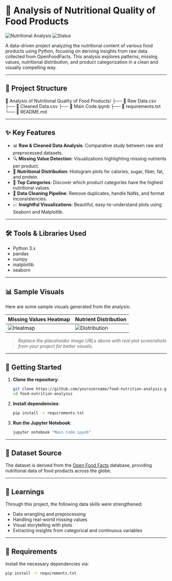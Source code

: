 # 🥗 Analysis of Nutritional Quality of Food Products

![Nutritional Analysis](https://img.shields.io/badge/Data%20Science-Pandas%20%7C%20Matplotlib%20%7C%20Seaborn-blue)
![Status](https://img.shields.io/badge/Status-Completed-brightgreen)

A data-driven project analyzing the nutritional content of various food products using Python, focusing on deriving insights from raw data collected from OpenFoodFacts. This analysis explores patterns, missing values, nutritional distribution, and product categorization in a clean and visually compelling way.

---

## 📂 Project Structure

📁 Analysis of Nutritional Quality of Food Products/
├── 📄 Raw Data.csv
├── 📄 Cleaned Data.csv
├── 📄 Main Code.ipynb
├── 📄 requirements.txt
└── 📄 README.md


---

## ✨ Key Features

- 📊 **Raw & Cleaned Data Analysis**: Comparative study between raw and preprocessed datasets.
- 🔍 **Missing Value Detection**: Visualizations highlighting missing nutrients per product.
- 📌 **Nutritional Distribution**: Histogram plots for calories, sugar, fiber, fat, and protein.
- 🧮 **Top Categories**: Discover which product categories have the highest nutritional values.
- 🧼 **Data Cleaning Pipeline**: Remove duplicates, handle NaNs, and format inconsistencies.
- 📈 **Insightful Visualizations**: Beautiful, easy-to-understand plots using Seaborn and Matplotlib.

---

## 🛠️ Tools & Libraries Used

- Python 3.x
- pandas
- numpy
- matplotlib
- seaborn

---

## 📊 Sample Visuals

Here are some sample visuals generated from the analysis:

| Missing Values Heatmap | Nutrient Distribution |
|------------------------|------------------------|
| ![Heatmap](https://via.placeholder.com/400x200.png?text=Missing+Values+Heatmap) | ![Distribution](https://via.placeholder.com/400x200.png?text=Nutritional+Distribution) |

> *Replace the placeholder image URLs above with real plot screenshots from your project for better visuals.*

---

## 🚀 Getting Started

1. **Clone the repository**:
    ```bash
    git clone https://github.com/yourusername/food-nutrition-analysis.git
    cd food-nutrition-analysis
    ```

2. **Install dependencies**:
    ```bash
    pip install -r requirements.txt
    ```

3. **Run the Jupyter Notebook**:
    ```bash
    jupyter notebook "Main Code.ipynb"
    ```

---

## 📁 Dataset Source

The dataset is derived from the [Open Food Facts](https://world.openfoodfacts.org/) database, providing nutritional data of food products across the globe.

---

## 🧠 Learnings

Through this project, the following data skills were strengthened:

- Data wrangling and preprocessing
- Handling real-world missing values
- Visual storytelling with plots
- Extracting insights from categorical and continuous variables

---

## 📌 Requirements

Install the necessary dependencies via:

```bash
pip install -r requirements.txt
